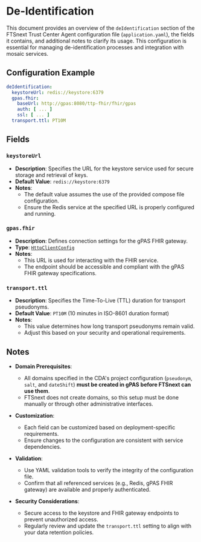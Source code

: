 # De-Identification <Badge type="tip" text="Trust Center Agent" /> <Badge type="warning" text="Since 5.0" />

This document provides an overview of the `deIdentification` section of the FTSnext
Trust Center Agent configuration file (`application.yaml`), the fields it contains, and
additional notes to clarify its usage.
This configuration is essential for managing de-identification processes and integration with
mosaic services.

## Configuration Example

```yaml
deIdentification:
  keystoreUrl: redis://keystore:6379
  gpas.fhir:
    baseUrl: http://gpas:8080/ttp-fhir/fhir/gpas
    auth: [ ... ]
    ssl: [ ... ]
  transport.ttl: PT10M
```

## Fields

### `keystoreUrl` <Badge type="warning" text="Since 5.0" />

* **Description**: Specifies the URL for the keystore service used for secure storage and retrieval
  of keys.
* **Default Value**: `redis://keystore:6379`
* **Notes**:
  * The default value assumes the use of the provided compose file configuration.
  * Ensure the Redis service at the specified URL is properly configured and running.

### `gpas.fhir` <Badge type="warning" text="Since 5.0" />

* **Description**: Defines connection settings for the gPAS FHIR gateway.
* **Type**: [`HttpClientConfig`](../types/HttpClientConfig)
* **Notes**:
  * This URL is used for interacting with the FHIR service.
  * The endpoint should be accessible and compliant with the gPAS FHIR gateway specifications.

### `transport.ttl` <Badge type="tip" text="Optional" /> <Badge type="warning" text="Since 5.0" />

* **Description**: Specifies the Time-To-Live (TTL) duration for transport pseudonyms.
* **Default Value**: `PT10M` (10 minutes in ISO-8601 duration format)
* **Notes**:
  * This value determines how long transport pseudonyms remain valid.
  * Adjust this based on your security and operational requirements.

## Notes

* **Domain Prerequisites**:
  * All domains specified in the CDA's project configuration (`pseudonym`, `salt`, and
    `dateShift`) **must be created in gPAS before FTSnext can use them**.
  * FTSnext does not create domains, so this setup must be done manually
    or through other administrative interfaces.

* **Customization**:
  * Each field can be customized based on deployment-specific requirements.
  * Ensure changes to the configuration are consistent with service dependencies.

* **Validation**:
  * Use YAML validation tools to verify the integrity of the configuration file.
  * Confirm that all referenced services (e.g., Redis, gPAS FHIR gateway) are available and
    properly
    authenticated.

* **Security Considerations**:
  * Secure access to the keystore and FHIR gateway endpoints to prevent unauthorized access.
  * Regularly review and update the `transport.ttl` setting to align with your data retention
    policies.
